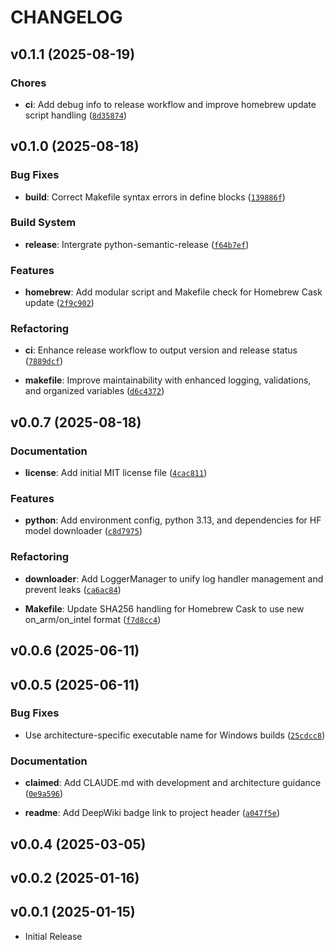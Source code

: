 # CHANGELOG

<!-- version list -->

## v0.1.1 (2025-08-19)

### Chores

- **ci**: Add debug info to release workflow and improve homebrew update script handling
  ([`8d35874`](https://github.com/samzong/hf-model-downloader/commit/8d35874a986c9a3b823a0fbdd8dd7231f614fea8))


## v0.1.0 (2025-08-18)

### Bug Fixes

- **build**: Correct Makefile syntax errors in define blocks
  ([`139886f`](https://github.com/samzong/hf-model-downloader/commit/139886f7093d2637deec281fa6c00f602f46f9a4))

### Build System

- **release**: Intergrate python-semantic-release
  ([`f64b7ef`](https://github.com/samzong/hf-model-downloader/commit/f64b7efcd1a52bfd5de303cbb29064602a58d063))

### Features

- **homebrew**: Add modular script and Makefile check for Homebrew Cask update
  ([`2f9c902`](https://github.com/samzong/hf-model-downloader/commit/2f9c902080686e01d5155d0a9db2f2bb77f99362))

### Refactoring

- **ci**: Enhance release workflow to output version and release status
  ([`7889dcf`](https://github.com/samzong/hf-model-downloader/commit/7889dcfdcf9f20b5cc97ca84e841330b75a23a51))

- **makefile**: Improve maintainability with enhanced logging, validations, and organized variables
  ([`d6c4372`](https://github.com/samzong/hf-model-downloader/commit/d6c43722647c0d2f4c51310a927bd2ccb9118928))


## v0.0.7 (2025-08-18)

### Documentation

- **license**: Add initial MIT license file
  ([`4cac811`](https://github.com/samzong/hf-model-downloader/commit/4cac811b63f014ea47eb40bcb4d38872ea164a9d))

### Features

- **python**: Add environment config, python 3.13, and dependencies for HF model downloader
  ([`c8d7975`](https://github.com/samzong/hf-model-downloader/commit/c8d79752f7b851002ecb3a55d3f3042ec3a4382e))

### Refactoring

- **downloader**: Add LoggerManager to unify log handler management and prevent leaks
  ([`ca6ac84`](https://github.com/samzong/hf-model-downloader/commit/ca6ac841ed7e2fe0095eefdb6775766192f09e5a))

- **Makefile**: Update SHA256 handling for Homebrew Cask to use new on_arm/on_intel format
  ([`f7d8cc4`](https://github.com/samzong/hf-model-downloader/commit/f7d8cc448b581457d993492a362b976bf560e270))


## v0.0.6 (2025-06-11)


## v0.0.5 (2025-06-11)

### Bug Fixes

- Use architecture-specific executable name for Windows builds
  ([`25cdcc8`](https://github.com/samzong/hf-model-downloader/commit/25cdcc8aef10a7e2514cba6ced82347845fe3b3b))

### Documentation

- **claimed**: Add CLAUDE.md with development and architecture guidance
  ([`0e9a596`](https://github.com/samzong/hf-model-downloader/commit/0e9a5964763203c0c0793a79e711f1f75c7e34a8))

- **readme**: Add DeepWiki badge link to project header
  ([`a047f5e`](https://github.com/samzong/hf-model-downloader/commit/a047f5eff556c299f8203b5f6c5fea8f65b85b60))


## v0.0.4 (2025-03-05)


## v0.0.2 (2025-01-16)


## v0.0.1 (2025-01-15)

- Initial Release
